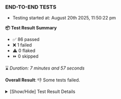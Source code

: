 ### END-TO-END TESTS

- Testing started at: August 20th 2025, 11:50:22 pm

**📦 Test Result Summary**

- ✅ 86 passed
- ❌ 1 failed
- ⚠️ 0 flaked
- ⏩ 0 skipped

⌛ _Duration: 7 minutes and 57 seconds_

**Overall Result**: 👎 Some tests failed.



<details>
    <summary>[Show/Hide] Test Result Details</summary>
    <div markdown="1">

| Test | Browser | Test Case | Tags | Result |
| :---: | :---: | :--- | :---: | :---: |
| 1 | chromium-local-provider | deploys a published design to a connected cluster |  | ❌ |

</div>
</details>


<!-- To see the full report, please visit our CI/CD pipeline with reporter. -->